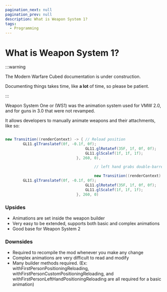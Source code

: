 ```yaml
---
pagination_next: null
pagination_prev: null
description: What is Weapon System 1?
tags:
  - Programming
---
```



# What is Weapon System 1?

:::warning

The Modern Warfare Cubed documentation is under construction.

Documenting things takes time, like **a lot** of time, so please be patient.

:::

Weapon System One or (WS1) was the animation system used for VMW 2.0, and for guns in 3.0 that were not revamped.

It allows developers to manually animate weapons and their attachments, like so: 


```java

new Transition((renderContext) -> { // Reload position
        GL11.glTranslatef(0f, -0.1f, 0f);
                                    GL11.glRotatef(35F, 1f, 0f, 0f);
                                    GL11.glScalef(1f, 1f, 1f);
                                }, 260, 0),

                                        // left hand grabs double-barrel

                                        new Transition((renderContext) -> { // Reload position
        GL11.glTranslatef(0f, -0.1f, 0f);
                                    GL11.glRotatef(35F, 1f, 0f, 0f);
                                    GL11.glScalef(1f, 1f, 1f);
                                }, 260, 0)
```

### Upsides
* Animations are set inside the weapon builder
* Very easy to be extended, supports both basic and complex animations 
* Good base for Weapon System 2

### Downsides 
* Required to recompile the mod whenever you make any change
* Complex animations are very difficult to read and modify
* Many builder methods required. (Ex: withFirstPersonPositioningReloading, withFirstPersonCustomPositioningReloading, and withFirstPersonLeftHandPositioningReloading are all required for a basic animation)


